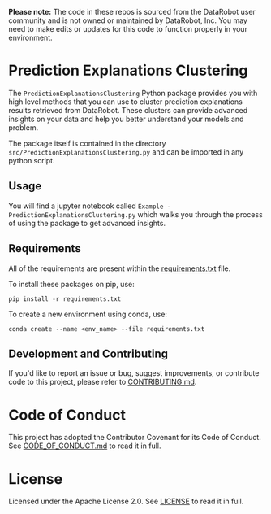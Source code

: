 **Please note:** The code in these repos is sourced from the DataRobot user community and is not owned or maintained by DataRobot, Inc. You may need to make edits or updates for this code to function properly in your environment.

# Prediction Explanations Clustering
The `PredictionExplanationsClustering` Python package provides you with high level methods that you can use to cluster prediction explanations results retrieved from DataRobot. These clusters can provide advanced insights on your data and help you better understand your models and problem.

The package itself is contained in the directory ``src/PredictionExplanationsClustering.py`` and can be imported in any python script.

## Usage

You will find a jupyter notebook called ``Example - PredictionExplanationsClustering.py`` which walks you through the process of using the package to get advanced insights.

## Requirements

All of the requirements are present within the [requirements.txt](requirements.txt) file.

To install these packages on pip, use:

`pip install -r requirements.txt`

To create a new environment using conda, use:

`conda create --name <env_name> --file requirements.txt`

## Development and Contributing

If you'd like to report an issue or bug, suggest improvements, or contribute code to this project, please refer to [CONTRIBUTING.md](CONTRIBUTING.md).


# Code of Conduct

This project has adopted the Contributor Covenant for its Code of Conduct. 
See [CODE_OF_CONDUCT.md](CODE_OF_CONDUCT.md) to read it in full.

# License

Licensed under the Apache License 2.0. 
See [LICENSE](LICENSE) to read it in full.
